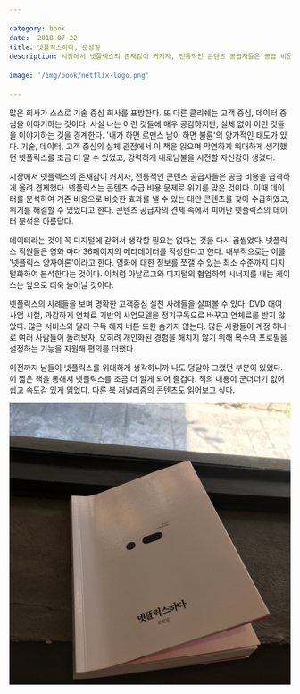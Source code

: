 ```yaml
---

category: book
date:  2018-07-22
title: 넷플릭스하다, 문성길
description: 시장에서 넷플렉스의 존재감이 커지자, 전통적인 콘텐츠 공급자들은 공급 비용을 급격하게 올려 견제했다. 넷플릭스는 콘텐츠 수급 비용 문제로 위기를 맞은 것이다. 이때 데이터를 분석하여 기존 비용으로 비슷한 효과를 낼 수 있는 대안 콘텐츠를 찾아 수급하였고, 위기를 해결할 수 있었다고 한다. 콘텐츠 공급자의 견제 속에서 피어난 넷플릭스의 데이터 분석은 아름답다.

image: '/img/book/netflix-logo.png'

--- 
```


많은 회사가 스스로 기술 중심 회사를 표방한다. 또 다른 클리쉐는 고객 중심, 데이터 중심을 이야기하는 것이다. 사실 나는 이런 것들에 매우 공감하지만, 실체 없이 이런 것들을 이야기하는 것을 경계한다. '내가 하면 로맨스 남이 하면 불륜'의 양가적인 태도가 있다. 기술, 데이터, 고객 중심의 실체 관점에서 이 책을 읽으며 막연하게 위대하게 생각했던 넷플릭스를 조금 더 알 수 있었고, 강력하게 내로남불을 시전할 자신감이 생겼다.

시장에서 넷플렉스의 존재감이 커지자, 전통적인 콘텐츠 공급자들은 공급 비용을 급격하게 올려 견제했다. 넷플릭스는 콘텐츠 수급 비용 문제로 위기를 맞은 것이다. 이때 데이터를 분석하여 기존 비용으로 비슷한 효과를 낼 수 있는 대안 콘텐츠를 찾아 수급하였고, 위기를 해결할 수 있었다고 한다. 콘텐츠 공급자의 견제 속에서 피어난 넷플릭스의 데이터 분석은 아름답다.

데이터라는 것이 꼭 디지털에 갇혀서 생각할 필요는 없다는 것을 다시 곱씹었다. 넷플릭스 직원들은 영화 마다 36페이지의 메타데이터를 작성한다고 한다. 내부적으로는 이를 '넷플릭스 양자이론'이라고 한다. 영화에 대한 정보를 쪼갤 수 있는 최소 수준까지 디지털화하여 분석한다는 것이다. 이처럼 아날로그와 디지털의 협업하여 시너지를 내는 케이스는 앞으로 더욱 늘어날 것이다.

넷플릭스의 사례들을 보며 명확한 고객중심 실천 사례들을 살펴볼 수 있다. DVD 대여 사업 시절, 과감하게 연체료 기반의 사업모델을 정기구독으로 바꾸고 연체료를 받지 않았다. 많은 서비스와 달리 구독 혜지 버튼 또한 숨기지 않는다. 많은 사람들이 계정 하나로 여러 사람들이 돌려보자, 오히려 개인화된 경험을 해치지 않기 위해 복수의 프로필을 설정하는 기능을 지원해 편의를 더했다.

이전까지 남들이 넷플릭스를 위대하게 생각하니까 나도 덩달아 그랬던 부분이 있었다. 이 짧은 책을 통해서 넷플릭스를 조금 더 알게 되어 즐겁다. 책의 내용이 군더더기 없어 쉽고 속도감 있게  읽었다. 다른 [북 저널리즘](https://www.bookjournalism.com/)의 콘텐츠도 읽어보고 싶다.

![netflix](/img/book/netflix.jpg "netflix")